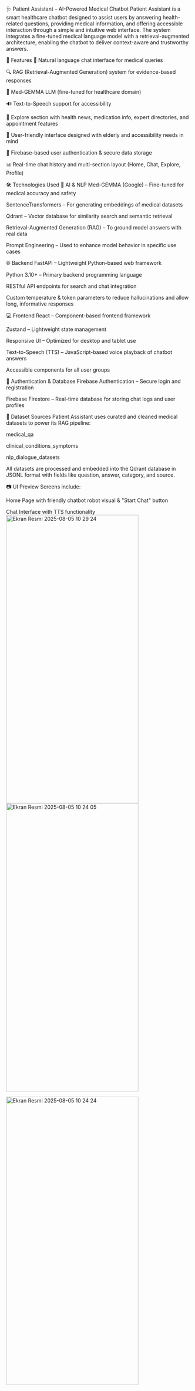 🩺 Patient Assistant – AI-Powered Medical Chatbot
Patient Assistant is a smart healthcare chatbot designed to assist users by answering health-related questions, providing medical information, and offering accessible interaction through a simple and intuitive web interface. The system integrates a fine-tuned medical language model with a retrieval-augmented architecture, enabling the chatbot to deliver context-aware and trustworthy answers.

🚀 Features
💬 Natural language chat interface for medical queries

🔍 RAG (Retrieval-Augmented Generation) system for evidence-based responses

🧠 Med-GEMMA LLM (fine-tuned for healthcare domain)

🔊 Text-to-Speech support for accessibility

📰 Explore section with health news, medication info, expert directories, and appointment features

🧓 User-friendly interface designed with elderly and accessibility needs in mind

🔐 Firebase-based user authentication & secure data storage

📊 Real-time chat history and multi-section layout (Home, Chat, Explore, Profile)

🛠️ Technologies Used
🧠 AI & NLP
Med-GEMMA (Google) – Fine-tuned for medical accuracy and safety

SentenceTransformers – For generating embeddings of medical datasets

Qdrant – Vector database for similarity search and semantic retrieval

Retrieval-Augmented Generation (RAG) – To ground model answers with real data

Prompt Engineering – Used to enhance model behavior in specific use cases

🌐 Backend
FastAPI – Lightweight Python-based web framework

Python 3.10+ – Primary backend programming language

RESTful API endpoints for search and chat integration

Custom temperature & token parameters to reduce hallucinations and allow long, informative responses

💻 Frontend
React – Component-based frontend framework

Zustand – Lightweight state management

Responsive UI – Optimized for desktop and tablet use

Text-to-Speech (TTS) – JavaScript-based voice playback of chatbot answers

Accessible components for all user groups

🔐 Authentication & Database
Firebase Authentication – Secure login and registration

Firebase Firestore – Real-time database for storing chat logs and user profiles

📁 Dataset Sources
Patient Assistant uses curated and cleaned medical datasets to power its RAG pipeline:

medical_qa

clinical_conditions_symptoms

nlp_dialogue_datasets

All datasets are processed and embedded into the Qdrant database in JSONL format with fields like question, answer, category, and source.

📷 UI Preview
Screens include:

Home Page with friendly chatbot robot visual & "Start Chat" button

Chat Interface with TTS functionality
<img width="360" height="782" alt="Ekran Resmi 2025-08-05 10 29 24" src="https://github.com/user-attachments/assets/3625f078-0d59-4f35-aefe-2f3158a66458" />
<img width="360" height="782" alt="Ekran Resmi 2025-08-05 10 24 05" src="https://github.com/user-attachments/assets/01ccaf2e-88ae-41fd-9fbc-90813f1b7d83" />

<img width="360" height="782" alt="Ekran Resmi 2025-08-05 10 24 24" src="https://github.com/user-attachments/assets/3e3baa9a-5657-45f0-8636-a94d0680b996" />





